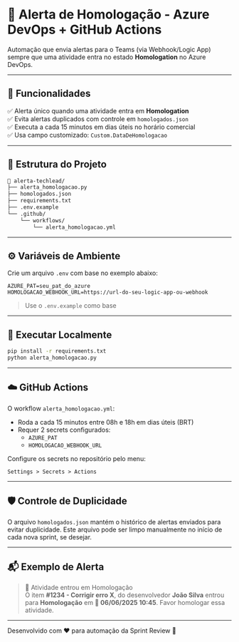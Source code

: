 # 📢 Alerta de Homologação - Azure DevOps + GitHub Actions

Automação que envia alertas para o Teams (via Webhook/Logic App) sempre que uma atividade entra no estado **Homologation** no Azure DevOps.

---

## 📌 Funcionalidades

✅ Alerta único quando uma atividade entra em **Homologation**  
✅ Evita alertas duplicados com controle em `homologados.json`  
✅ Executa a cada 15 minutos em dias úteis no horário comercial  
✅ Usa campo customizado: `Custom.DataDeHomologacao`

---

## 🧠 Estrutura do Projeto

```bash
📁 alerta-techlead/
├── alerta_homologacao.py
├── homologados.json
├── requirements.txt
├── .env.example
└── .github/
    └── workflows/
        └── alerta_homologacao.yml
```

---

## ⚙️ Variáveis de Ambiente

Crie um arquivo `.env` com base no exemplo abaixo:

```env
AZURE_PAT=seu_pat_do_azure
HOMOLOGACAO_WEBHOOK_URL=https://url-do-seu-logic-app-ou-webhook
```

> Use o `.env.example` como base

---

## 🧪 Executar Localmente

```bash
pip install -r requirements.txt
python alerta_homologacao.py
```

---

## ☁️ GitHub Actions

O workflow `alerta_homologacao.yml`:
- Roda a cada 15 minutos entre 08h e 18h em dias úteis (BRT)
- Requer 2 secrets configurados:
  - `AZURE_PAT`
  - `HOMOLOGACAO_WEBHOOK_URL`

Configure os secrets no repositório pelo menu:
```
Settings > Secrets > Actions
```

---

## 🛡️ Controle de Duplicidade

O arquivo `homologados.json` mantém o histórico de alertas enviados para evitar duplicidade. Este arquivo pode ser limpo manualmente no início de cada nova sprint, se desejar.

---

## 📬 Exemplo de Alerta

> 🔔 Atividade entrou em Homologação  
> O item **#1234 - Corrigir erro X**, do desenvolvedor **João Silva** entrou para **Homologação** em **📅 06/06/2025 10:45**. Favor homologar essa atividade.

---

Desenvolvido com ❤️ para automação da Sprint Review 🚀